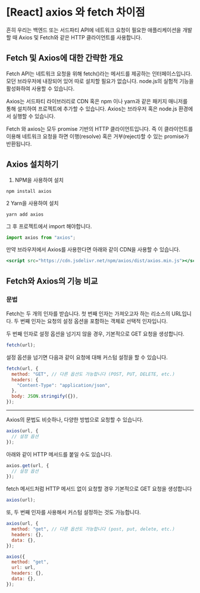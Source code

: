 # [React] axios 와 fetch 차이점

흔히 우리는 백엔드 또는 서드파티 API에 네트워크 요청이 필요한 애플리케이션을 개발할 때 Axios 및 Fetch와 같은 HTTP 클라이언트를 사용합니다.

## Fetch 및 Axios에 대한 간략한 개요

Fetch API는 네트워크 요청을 위해 fetch()라는 메서드를 제공하는 인터페이스입니다. 모던 브라우저에 내장되어 있어 따로 설치할 필요가 없습니다. node.js의 실험적 기능을 활성화하여 사용할 수 있습니다.

Axios는 서드파티 라이브러리로 CDN 혹은 npm 이나 yarn과 같은 패키지 매니저를 통해 설치하여 프로젝트에 추가할 수 있습니다. Axios는 브라우저 혹은 node.js 환경에서 실행할 수 있습니다.

Fetch 와 axios는 모두 promise 기반의 HTTP 클라이언트입니다. 즉 이 클라이언트를 이용해 네트워크 요청을 하면 이행(resolve) 혹은 거부(reject)할 수 있는 promise가 반환됩니다.

## Axios 설치하기

  1. NPM을 사용하여 설치
  ```
  npm install axios
  ```

  2 Yarn을 사용하여 설치
  ```
  yarn add axios
  ```

  그 후 프로젝트에서 import 해야합니다.
  
  ```jsx
  import axios from "axios";
  ```

  만약 브라우저에서 Axios를 사용한다면 아래와 같이 CDN을 사용할 수 있습니다.

  ```jsx
  <script src="https://cdn.jsdelivr.net/npm/axios/dist/axios.min.js"></script>
  ```

## Fetch와 Axios의 기능 비교

### 문법

Fetch는 두 개의 인자를 받습니다. 첫 번째 인자는 가져오고자 하는 리소스의 URL입니다. 두 번째 인자는 요청의 설정 옵션을 포함하는 객체로 선택적 인자입니다.

두 번째 인자로 설정 옵션을 넘기지 않을 경우, 기본적으로 GET 요청을 생성합니다.

```jsx
fetch(url);
```
설정 옵션을 넘기면 다음과 같이 요청에 대해 커스텀 설정을 할 수 있습니다.

```jsx
fetch(url, {
  method: "GET", // 다른 옵션도 가능합니다 (POST, PUT, DELETE, etc.)
  headers: {
    "Content-Type": "application/json",
  },
  body: JSON.stringify({}),
});
```

---

Axios의 문법도 비슷하나, 다양한 방법으로 요청할 수 있습니다.
```jsx
axios(url, {
  // 설정 옵션
});
```

아래와 같이 HTTP 메서드를 붙일 수도 있습니다.

```jsx
axios.get(url, {
  // 설정 옵션
});
```

fetch 메서드처럼 HTTP 메서드 없이 요청할 경우 기본적으로 GET 요청을 생성합니다

```jsx
axios(url);
```

또, 두 번째 인자를 사용해서 커스텀 설정하는 것도 가능합니다.

```jsx
axios(url, {
  method: "get", // 다른 옵션도 가능합니다 (post, put, delete, etc.)
  headers: {},
  data: {},
});
```

```jsx
axios({
  method: "get",
  url: url,
  headers: {},
  data: {},
});
```

